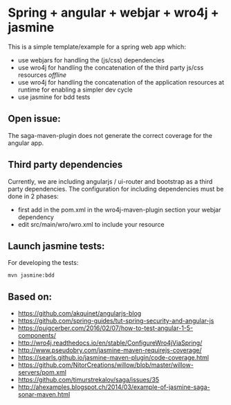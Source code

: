 # Spring + angular + webjar + wro4j + jasmine

This is a simple template/example for a spring web app which:

 - use webjars for handling the (js/css) dependencies
 - use wro4j for handling the concatenation of the third party js/css resources _offline_
 - use wro4j for handling the concatenation of the application resources at runtime for enabling a simpler dev cycle
 - use jasmine for bdd tests

## Open issue:

The saga-maven-plugin does not generate the correct coverage for the angular app.


## Third party dependencies

Currently, we are including angularjs / ui-router and bootstrap as a third party dependencies.
The configuration for including dependencies must be done in 2 phases:

  - first add in the pom.xml in the wro4j-maven-plugin section your webjar dependency
  - edit src/main/wro/wro.xml to include your resource

## Launch jasmine tests:

For developing the tests:

```
mvn jasmine:bdd
```



## Based on:

- https://github.com/akquinet/angularjs-blog
- https://github.com/spring-guides/tut-spring-security-and-angular-js
- https://puigcerber.com/2016/02/07/how-to-test-angular-1-5-components/
- http://wro4j.readthedocs.io/en/stable/ConfigureWro4jViaSpring/
- http://www.pseudobry.com/jasmine-maven-requirejs-coverage/
- https://searls.github.io/jasmine-maven-plugin/code-coverage.html
- https://github.com/NitorCreations/willow/blob/master/willow-servers/pom.xml
- https://github.com/timurstrekalov/saga/issues/35
- http://ahexamples.blogspot.ch/2014/03/example-of-jasmine-saga-sonar-maven.html

